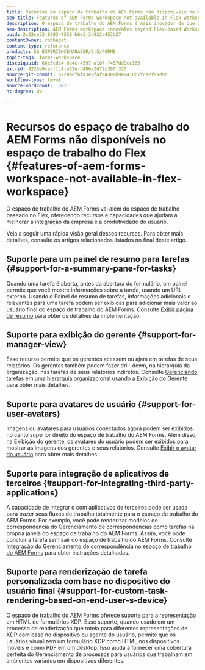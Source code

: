 ```yaml
---
title: Recursos do espaço de trabalho do AEM Forms não disponíveis no espaço de trabalho do Flex
seo-title: Features of AEM Forms workspace not available in Flex workspace
description: O espaço de trabalho do AEM Forms é mais inovador do que o Espaço de trabalho baseado no Flex. Leia sobre as diferenças nos recursos e capacidades.
seo-description: AEM Forms workspace innovates beyond Flex-based Workspace. Read about differences in features and capabilities.
uuid: 2c22ce35-8383-4258-b6e3-3d823a453b27
contentOwner: robhagat
content-type: reference
products: SG_EXPERIENCEMANAGER/6.5/FORMS
topic-tags: forms-workspace
discoiquuid: 66c3cdc4-0e4c-4597-a107-f457dd0cc166
exl-id: 4235e0ce-f1c4-432e-b486-2d72c390f320
source-git-commit: b220adf6fa3e9faf94389b9a9416b7fca2f89d9d
workflow-type: tm+mt
source-wordcount: '381'
ht-degree: 0%

---
```


# Recursos do espaço de trabalho do AEM Forms não disponíveis no espaço de trabalho do Flex {#features-of-aem-forms-workspace-not-available-in-flex-workspace}

O espaço de trabalho do AEM Forms vai além do espaço de trabalho baseado no Flex, oferecendo recursos e capacidades que ajudam a melhorar a integração da empresa e a produtividade do usuário.

Veja a seguir uma rápida visão geral desses recursos. Para obter mais detalhes, consulte os artigos relacionados listados no final deste artigo.

## Suporte para um painel de resumo para tarefas {#support-for-a-summary-pane-for-tasks}

Quando uma tarefa é aberta, antes da abertura do formulário, um painel permite que você mostre informações sobre a tarefa, usando um URL externo. Usando o Painel de resumo de tarefas, informações adicionais e relevantes para uma tarefa podem ser exibidas para adicionar mais valor ao usuário final do espaço de trabalho do AEM Forms. Consulte [Exibir página de resumo](/help/forms/using/displaying-information-task-summary-pane.md) para obter os detalhes da implementação.

## Suporte para exibição do gerente {#support-for-manager-view}

Esse recurso permite que os gerentes acessem ou ajam em tarefas de seus relatórios. Os gerentes também podem fazer drill-down, na hierarquia da organização, nas tarefas de seus relatórios indiretos. Consulte [Gerenciando tarefas em uma hierarquia organizacional usando a Exibição do Gerente](/help/forms/using/tasks-organizational-hierarchy-using-manager.md) para obter mais detalhes.

## Suporte para avatares de usuário {#support-for-user-avatars}

Imagens ou avatares para usuários conectados agora podem ser exibidos no canto superior direito do espaço de trabalho do AEM Forms. Além disso, na Exibição do gerente, os avatares do usuário podem ser exibidos para mostrar as imagens dos gerentes e seus relatórios. Consulte [Exibir o avatar do usuário](/help/forms/using/displaying-user-avatar.md) para obter mais detalhes.

## Suporte para integração de aplicativos de terceiros {#support-for-integrating-third-party-applications}

A capacidade de integrar o com aplicativos de terceiros pode ser usada para trazer seus fluxos de trabalho totalmente para o espaço de trabalho do AEM Forms. Por exemplo, você pode renderizar modelos de correspondência do Gerenciamento de correspondências como tarefas na própria janela do espaço de trabalho do AEM Forms. Assim, você pode concluir a tarefa sem sair do espaço de trabalho do AEM Forms. Consulte [Integração do Gerenciamento de correspondência no espaço de trabalho do AEM Forms](/help/forms/using/integrating-correspondence-management-html-workspace.md) para obter instruções detalhadas.

## Suporte para renderização de tarefa personalizada com base no dispositivo do usuário final {#support-for-custom-task-rendering-based-on-end-user-s-device}

O espaço de trabalho do AEM Forms oferece suporte para a representação em HTML de formulários XDP. Esse suporte, quando usado em um processo de renderização que roteia para diferentes representações de XDP com base no dispositivo ou agente do usuário, permite que os usuários visualizem um formulário XDP como HTML nos dispositivos móveis e como PDF em um desktop. Isso ajuda a fornecer uma cobertura perfeita do Gerenciamento de processos para usuários que trabalham em ambientes variados em dispositivos diferentes.

